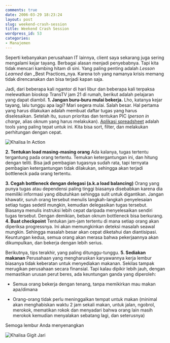 ```yaml
---
comments: true
date: 2006-03-29 18:23:24
layout: post
slug: weekend-crash-session
title: Weekend Crash Session
wordpress_id: 53
categories:
- Manajemen
---
```


Seperti kebanyakan perusahaan IT lainnya, client saya sekarang juga sering mengalami kejar tayang. Berbagai alasan menjadi penyebabnya. Tapi kita tidak mencari kambing hitam di sini. Yang paling penting adalah _Lesson Learned_ dan _Best Practices_nya. Karena toh yang namanya krisis memang tidak direncanakan dan bisa terjadi kapan saja.

Jadi, dari beberapa kali ngantor di hari libur dan beberapa kali terpaksa melewatkan bioskop TransTV jam 21 di rumah, berikut adalah pelajaran yang dapat diambil.
**1. Jangan buru-buru mulai bekerja.**
Lho, katanya kejar tayang, lalu tunggu apa lagi? Mari segera mulai.
Salah besar. Hal pertama yang harus dilakukan adalah membuat daftar tugas yang harus diselesaikan. Setelah itu, susun prioritas dan tentukan PIC (_person in charge_, alias oknum yang harus melakukan). [Aplikasi spreadsheet](http://www.openoffice.org/product/calc.html) adalah tools yang paling tepat untuk ini. Kita bisa sort, filter, dan melakukan perhitungan dengan cepat.

![Khalisa In Action](http://endy.artivisi.com/blog/wp-content/uploads/2006/03/dsc02995.jpg)

**2. Tentukan load masing-masing orang**
Ada kalanya, tugas tertentu tergantung pada orang tertentu. Temukan ketergantungan ini, dan hitung dengan teliti. Bisa jadi pembagian tugasnya sudah rata, tapi ternyata pembagian ketergantungan tidak dilakukan, sehingga akan terjadi bottleneck pada orang tertentu.

**3. Cegah bottleneck dengan delegasi (a.k.a load balancing)**
Orang yang punya tugas atau dependensi paling tinggi biasanya disebabkan karena dia memiliki informasi yang dibutuhkan sehingga sulit untuk digantikan. Jangan khawatir, suruh orang tersebut menulis langkah-langkah penyelesaian setiap tugas sedetil mungkin, kemudian delegasikan tugas tersebut. Biasanya menulis instruksi lebih cepat daripada menyelesaikan sendiri tugas tersebut. Dengan demikian, beban oknum bottleneck bisa berkurang.
**4. Buat checkpoint**
Tentukan jam-jam tertentu di mana setiap orang akan diperiksa progressnya. Ini akan memungkinkan deteksi masalah seawal mungkin. Sehingga masalah besar akan cepat diketahui dan diantisipasi. Keuntungan kedua, semua orang akan merasa bahwa pekerjaannya akan dikumpulkan, dan bekerja dengan lebih serius.

Berikutnya, tips terakhir, yang paling ditunggu-tunggu.
**5. Sediakan makanan**
Perusahaan yang mengharuskan karyawannya kerja lembur biasanya tidak keberatan untuk menyediakan makanan. Sekilas tampak merugikan perusahaan secara finansial. Tapi kalau dipikir lebih jauh, dengan memastikan urusan perut beres, ada keuntungan ganda yang diperoleh:



	
  * Semua orang bekerja dengan tenang, tanpa memikirkan mau makan apa/dimana

	
  * Orang-orang tidak perlu meninggalkan tempat untuk makan (minimal akan menghabiskan waktu 2 jam sekali makan, untuk jalan, ngobrol, merokok, mematikan rokok dan menyadari bahwa orang lain masih merokok kemudian menyalakan sebatang lagi, dan seterusnya)


Semoga lembur Anda menyenangkan

![Khalisa Gigit Jari](http://endy.artivisi.com/blog/wp-content/uploads/2006/03/dsc03125.jpg)
